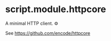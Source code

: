 script.module.httpcore
======================

A minimal HTTP client. ⚙️

See https://github.com/encode/httpcore
